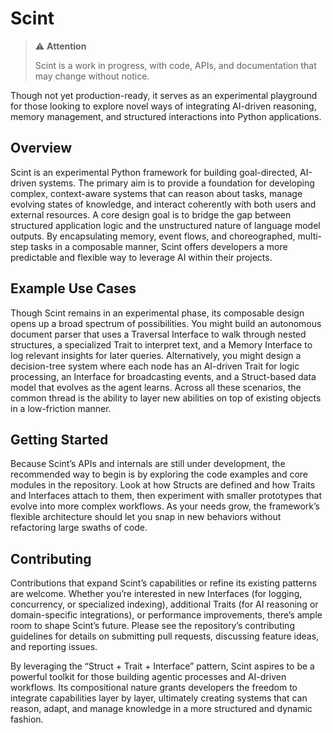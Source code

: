 # Scint

> ⚠️ **Attention**
>
> Scint is a work in progress, with code, APIs, and documentation that may change without notice.

Though not yet production-ready, it serves as an experimental playground for those looking to explore novel ways of integrating AI-driven reasoning, memory management, and structured interactions into Python applications.

## Overview

Scint is an experimental Python framework for building goal-directed, AI-driven systems. The primary aim is to provide a foundation for developing complex, context-aware systems that can reason about tasks, manage evolving states of knowledge, and interact coherently with both users and external resources. A core design goal is to bridge the gap between structured application logic and the unstructured nature of language model outputs. By encapsulating memory, event flows, and choreographed, multi-step tasks in a composable manner, Scint offers developers a more predictable and flexible way to leverage AI within their projects.

## Example Use Cases

Though Scint remains in an experimental phase, its composable design opens up a broad spectrum of possibilities. You might build an autonomous document parser that uses a Traversal Interface to walk through nested structures, a specialized Trait to interpret text, and a Memory Interface to log relevant insights for later queries. Alternatively, you might design a decision-tree system where each node has an AI-driven Trait for logic processing, an Interface for broadcasting events, and a Struct-based data model that evolves as the agent learns. Across all these scenarios, the common thread is the ability to layer new abilities on top of existing objects in a low-friction manner.

## Getting Started

Because Scint’s APIs and internals are still under development, the recommended way to begin is by exploring the code examples and core modules in the repository. Look at how Structs are defined and how Traits and Interfaces attach to them, then experiment with smaller prototypes that evolve into more complex workflows. As your needs grow, the framework’s flexible architecture should let you snap in new behaviors without refactoring large swaths of code.

## Contributing

Contributions that expand Scint’s capabilities or refine its existing patterns are welcome. Whether you’re interested in new Interfaces (for logging, concurrency, or specialized indexing), additional Traits (for AI reasoning or domain-specific integrations), or performance improvements, there’s ample room to shape Scint’s future. Please see the repository’s contributing guidelines for details on submitting pull requests, discussing feature ideas, and reporting issues.

By leveraging the “Struct + Trait + Interface” pattern, Scint aspires to be a powerful toolkit for those building agentic processes and AI-driven workflows. Its compositional nature grants developers the freedom to integrate capabilities layer by layer, ultimately creating systems that can reason, adapt, and manage knowledge in a more structured and dynamic fashion.
